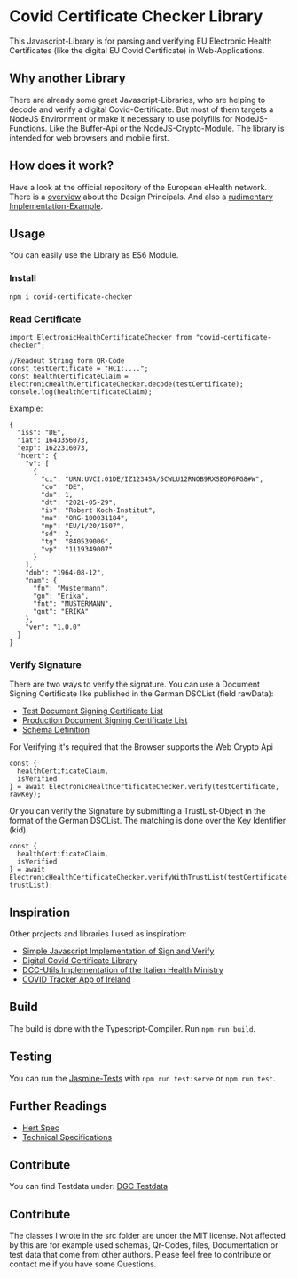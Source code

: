 # Covid Certificate Checker Library
This Javascript-Library is for parsing and verifying EU Electronic Health Certificates (like the digital EU Covid Certificate) in Web-Applications.
## Why another Library
There are already some great Javascript-Libraries, who are helping to decode and verify a digital Covid-Certificate. 
But most of them targets a NodeJS Environment or make it necessary to use polyfills for NodeJS-Functions. 
Like the Buffer-Api or the NodeJS-Crypto-Module. The library is intended for web browsers and mobile first.
## How does it work?
Have a look at the official repository of the European eHealth network. 
There is a [overview](https://github.com/ehn-dcc-development/hcert-spec/blob/main/README.md) about the Design Principals. And also a [rudimentary Implementation-Example](https://github.com/ehn-dcc-development/ehn-sign-verify-javascript-trivial).
## Usage
You can easily use the Library as ES6 Module.

### Install
``npm i covid-certificate-checker``
### Read Certificate
```
import ElectronicHealthCertificateChecker from "covid-certificate-checker";

//Readout String form QR-Code
const testCertificate = "HC1:....";
const healthCertificateClaim = ElectronicHealthCertificateChecker.decode(testCertificate);
console.log(healthCertificateClaim);
```
Example:
```
{
  "iss": "DE",
  "iat": 1643356073,
  "exp": 1622316073,
  "hcert": {
    "v": [
      {
        "ci": "URN:UVCI:01DE/IZ12345A/5CWLU12RNOB9RXSEOP6FG8#W",
        "co": "DE",
        "dn": 1,
        "dt": "2021-05-29",
        "is": "Robert Koch-Institut",
        "ma": "ORG-100031184",
        "mp": "EU/1/20/1507",
        "sd": 2,
        "tg": "840539006",
        "vp": "1119349007"
      }
    ],
    "dob": "1964-08-12",
    "nam": {
      "fn": "Mustermann",
      "gn": "Erika",
      "fnt": "MUSTERMANN",
      "gnt": "ERIKA"
    },
    "ver": "1.0.0"
  }
}
```

### Verify Signature
There are two ways to verify the signature. You can use a Document Signing Certificate like published in the German DSCList (field rawData):
* [Test Document Signing Certificate List](https://de.test.dscg.ubirch.com/trustList/DSC/)
* [Production Document Signing Certificate List](https://de.dscg.ubirch.com/trustList/DSC/)
* [Schema Definition](https://github.com/Digitaler-Impfnachweis/certification-apis/tree/master/dsc-update)

For Verifying it's required that the Browser supports the Web Crypto Api
```
const {
  healthCertificateClaim,
  isVerified
} = await ElectronicHealthCertificateChecker.verify(testCertificate, rawKey);
```
Or you can verify the Signature by submitting a TrustList-Object in the format of the German DSCList. The matching is done over the Key Identifier (kid).
```
const {
  healthCertificateClaim,
  isVerified
} = await ElectronicHealthCertificateChecker.verifyWithTrustList(testCertificate, trustList);
```

## Inspiration
Other projects and libraries I used as inspiration:
* [Simple Javascript Implementation of Sign and Verify](https://github.com/ehn-dcc-development/ehn-sign-verify-javascript-trivial)
* [Digital Covid Certificate Library](https://github.com/btielen/covid-certificate)
* [DCC-Utils Implementation of the Italien Health Ministry](https://github.com/ministero-salute/dcc-utils)
* [COVID Tracker App of Ireland](https://github.com/HSEIreland/covid-tracker-app)

## Build
The build is done with the Typescript-Compiler. Run ``npm run build``.
## Testing
You can run the [Jasmine-Tests](https://jasmine.github.io/setup/browser.html) with ``npm run test:serve`` or ``npm run test``.
## Further Readings
* [Hert Spec](https://github.com/ehn-dcc-development/hcert-spec/blob/main/hcert_spec.md)
* [Technical Specifications](https://ec.europa.eu/health/system/files/2021-04/digital-green-certificates_v3_en_0.pdf)
## Contribute
You can find Testdata under: [DGC Testdata](https://github.com/eu-digital-green-certificates/dgc-testdata)
## Contribute
The classes I wrote in the src folder are under the MIT license. Not affected by this are for example used schemas, Qr-Codes, files, Documentation or test data that come from other authors.
Please feel free to contribute or contact me if you have some Questions. 
